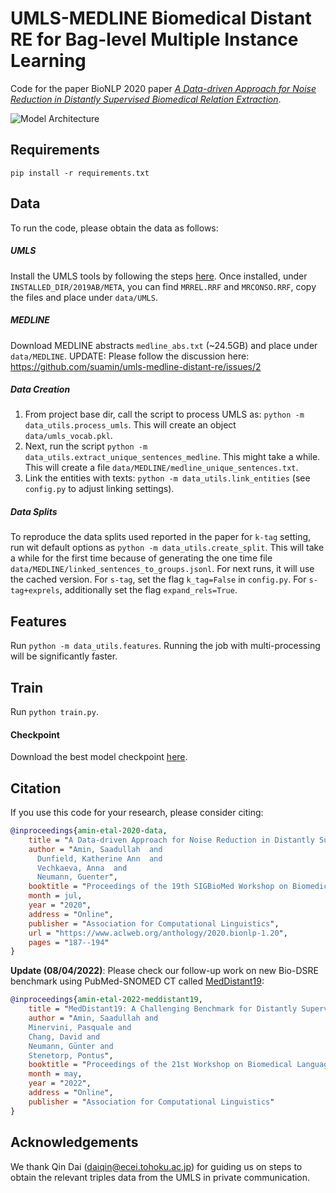 # UMLS-MEDLINE Biomedical Distant RE for Bag-level Multiple Instance Learning

Code for the paper BioNLP 2020 paper *[A Data-driven Approach for Noise Reduction in Distantly Supervised Biomedical Relation Extraction](https://www.aclweb.org/anthology/2020.bionlp-1.20.pdf)*.

![Model Architecture](imgs/umls-baglevel-distanre-model-arch.png)

## Requirements
`pip install -r requirements.txt`

## Data
To run the code, please obtain the data as follows:

##### UMLS
Install the UMLS tools by following the steps [here](http://blog.appliedinformaticsinc.com/getting-started-with-metamorphosys-the-umls-installation-tool/). Once installed, under `INSTALLED_DIR/2019AB/META`, you can find `MRREL.RRF` and `MRCONSO.RRF`, copy the files and place under `data/UMLS`.

##### MEDLINE
Download MEDLINE abstracts `medline_abs.txt` (~24.5GB) and place under `data/MEDLINE`.
UPDATE: Please follow the discussion here: https://github.com/suamin/umls-medline-distant-re/issues/2

##### Data Creation
1. From project base dir, call the script to process UMLS as: `python -m data_utils.process_umls`. This will create an object `data/umls_vocab.pkl`.
2. Next, run the script `python -m data_utils.extract_unique_sentences_medline`. This might take a while. This will create a file `data/MEDLINE/medline_unique_sentences.txt`.
3. Link the entities with texts: `python -m data_utils.link_entities` (see `config.py` to adjust linking settings).

##### Data Splits
To reproduce the data splits used reported in the paper for `k-tag` setting, run wit default options as `python -m data_utils.create_split`. This will take a while for the first time because of generating the one time file `data/MEDLINE/linked_sentences_to_groups.jsonl`. For next runs, it will use the cached version. For `s-tag`, set the flag `k_tag=False` in `config.py`. For `s-tag+exprels`, additionally set the flag `expand_rels=True`.

## Features
Run `python -m data_utils.features`. Running the job with multi-processing will be significantly faster.

## Train
Run `python train.py`.

#### Checkpoint
Download the best model checkpoint [here](https://cloud.dfki.de/owncloud/index.php/s/9Coe2Hw6zBxjrJo).

## Citation

If you use this code for your research, please consider citing:

```bibtex
@inproceedings{amin-etal-2020-data,
    title = "A Data-driven Approach for Noise Reduction in Distantly Supervised Biomedical Relation Extraction",
    author = "Amin, Saadullah  and
      Dunfield, Katherine Ann  and
      Vechkaeva, Anna  and
      Neumann, Guenter",
    booktitle = "Proceedings of the 19th SIGBioMed Workshop on Biomedical Language Processing",
    month = jul,
    year = "2020",
    address = "Online",
    publisher = "Association for Computational Linguistics",
    url = "https://www.aclweb.org/anthology/2020.bionlp-1.20",
    pages = "187--194"
}
```

**Update (08/04/2022)**: Please check our follow-up work on new Bio-DSRE benchmark using PubMed-SNOMED CT called [MedDistant19](https://github.com/suamin/MedDistant19):

```bibtex
@inproceedings{amin-etal-2022-meddistant19,
    title = "MedDistant19: A Challenging Benchmark for Distantly Supervised Biomedical Relation Extraction",
    author = "Amin, Saadullah and
    Minervini, Pasquale and
    Chang, David and
    Neumann, Günter and 
    Stenetorp, Pontus",
    booktitle = "Proceedings of the 21st Workshop on Biomedical Language Processing",
    month = may,
    year = "2022",
    address = "Online",
    publisher = "Association for Computational Linguistics"
}
```

## Acknowledgements 
We thank Qin Dai (<daiqin@ecei.tohoku.ac.jp>) for guiding us on steps to obtain the relevant triples data from the UMLS in private communication.
